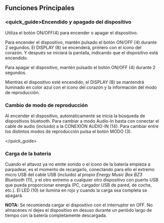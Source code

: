 ## Funciones Principales

### <quick_guide>Encendido y apagado del dispositivo

Utiliza el botón ON/OFF(4) para encender o apagar el dispositivo.

Para encender el dispositivo, mantén pulsado el botón ON/OFF (4) durante 2 segundos. El DISPLAY (8) se encenderá, primero con el icono del corazón. Y después se iniciará la pantalla, indicando que el dispositivo está encendido.

Para apagar el dispositivo, mantén pulsado el botón ON/OFF (4) durante 2 segundos.

Mientras el dispositivo esté encendido, el DISPLAY (8) se mantendrá iluminado en color azul con el icono del corazón y la información del modo de reproducción.

### Cambio de modo de reproducción

Al encender el dispositivo, automáticamente se inicia la búsqueda de dispositivos bluetooth. Para cambiar a modo Audio-In basta con conectar el cable de audio (incluido) a la CONEXIÓN AUDIO-IN (14). Para cambiar entre los distintos modos de reproducción pulsa el botón MODO (3).

</quick_guide>

### Carga de la batería

Cuando el altavoz ya no emite sonido o el icono de la batería empieza a parpadear, es el momento de recargarlo, conectando para ello el extremo micro USB del cable USB (incluido) al propio *Energy Music Box BZ3 Bluetooth* (11), y el otro extremo a cualquier otro dispositivo con puerto USB que pueda proporcionar energía (PC, cargador USB de pared, de coche, etc.). El LED (10) se ilumina en rojo y cuando la carga sea completa se apagará.

**NOTA:** Se recomienda cargar el dispositivo con el interruptor en OFF. No almacenes ni dejes el dispositivo en desuso durante un periódo largo de tiempo con la batería completamente descargada.

